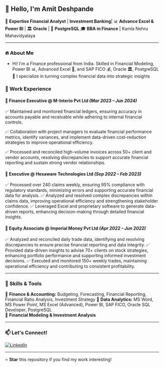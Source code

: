 ## 👋 Hello, I'm Amit Deshpande

🔹 **Expertise Financial Analyst** | **Investment Banking**| 📊 **Advance Excel & Power BI** | 🏛️ **Oracle** | 🐘 **PostgreSQL**
🎓 **BBA in Finance** | Kamla Nehru Mahavidyalaya 

---

### 🔥 About Me

- Hi! I'm a Finance professional from India. Skilled in Financial Modeling, Power BI 📊, Advanced Excel 📑, and SAP FICO 💰, Oracle 🏛️, PostgreSQL 🐘 I specialize in turning complex financial data into strategic insights

### 💼 Work Experience

#### **📌 Finance Executive @ M-Interio Pvt Ltd** *(Mar 2023 – Jun 2024)*
✅ Maintained and monitored financial ledgers, ensuring accuracy in accounts payable and receivable while adhering to internal financial controls.

✅ Collaboration with project managers to evaluate financial performance metrics, identify variances, and implement data-driven cost-reduction strategies to improve operational efficiency.

✅ Processed and reconciled high-volume invoices across 50+ client and vendor accounts, resolving discrepancies to support accurate financial reporting and sustain strong vendor relationships. 

#### **📌 Executive @ Hexaware Technologies Ltd** *(Sep 2022 – Feb 2023)*
✅ Processed over 240 claims weekly, ensuring 95% compliance with regulatory standards, minimizing errors and supporting accurate financial data for analysis.
✅ Analyzed and resolved complex discrepancies within claims data, improving operational efficiency and strengthening stakeholder confidence.
✅ Leveraged Excel and proprietary software to generate data-driven reports, enhancing decision-making through detailed financial insights.
 

#### **📌 Equity Associate @ Imperial Money Pvt Ltd** *(Apr 2022 – Jun 2022)*
✅ Analyzed and reconciled daily trade data, identifying and resolving discrepancies to ensure precise financial reporting and data integrity.
✅ Provided data-driven insights to advise 70+ clients on stock strategies, enhancing portfolio performance and supporting informed investment decisions.
✅ Executed and monitored 150+ weekly trades, maintaining operational efficiency and contributing to consistent profitability.

---

### 🚀 Skills & Tools

🔹 **Finance & Accounting:** Budgeting, Forecasting, Financial Reporting, Financial Ratio Analysis, Investment Strategy
🔹 **Data Analytics:** MS Word, MS Power Point, MS Excel (Advanced), Power BI, SAP FICO, Oracle SQL Developer, PostgreSQL  
🔹 **Financial Modeling & Investment Analysis**  
 

---

### 📫 Let's Connect!
[![LinkedIn](https://img.shields.io/badge/LinkedIn-%230077B5.svg?style=for-the-badge&logo=linkedin&logoColor=white)](https://www.linkedin.com/in/amitdeshpande31/) 

---

⭐ **Star** this repository if you find my work interesting!
